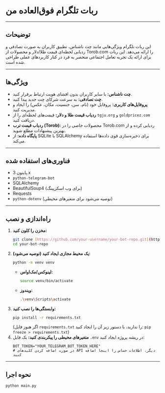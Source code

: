 # ربات تلگرام فوق‌العاده من

---

## توضیحات
این ربات تلگرام ویژگی‌هایی مانند چت ناشناس، تطبیق کاربران به صورت تصادفی و ردیابی لحظه‌ای قیمت طلا/دلار و محصولات از Torob.com را ارائه می‌دهد. این ربات برای ارائه یک تجربه تعامل اجتماعی منحصر به فرد در کنار کاربردهای عملی طراحی شده است.

---

## ویژگی‌ها
* **چت ناشناس:** با سایر کاربران بدون افشای هویت ارتباط برقرار کنید.
* **چت تصادفی:** به سرعت شرکای چت جدید پیدا کنید.
* **پروفایل‌های کاربری:** پروفایل خود (نام، سن، جنسیت، مکان، عکس) را ایجاد و مدیریت کنید.
* **ردیاب قیمت طلا و دلار:** قیمت‌های لحظه‌ای را از `tgju.org` و `goldpricez.com` دریافت کنید.
* **ردیاب قیمت ترب (Torob):** محصولات خاصی را در Torob.com ردیابی کرده و از بهترین پیشنهادات مطلع شوید.
* **پایگاه داده:** از SQLite با SQLAlchemy برای ذخیره‌سازی قوی داده‌ها استفاده می‌کند.

---

## فناوری‌های استفاده شده
* پایتون 3.x
* `python-telegram-bot`
* SQLAlchemy
* BeautifulSoup4 (برای وب اسکرپینگ)
* Requests
* `python-dotenv` (توصیه می‌شود برای متغیرهای محیطی)

---

## راه‌اندازی و نصب
1.  **مخزن را کلون کنید:**
    ```bash
    git clone [https://github.com/your-username/your-bot-repo.git](https://github.com/your-username/your-bot-repo.git)
    cd your-bot-repo
    ```
2.  **یک محیط مجازی ایجاد کنید (توصیه می‌شود):**
    ```bash
    python -m venv venv
    ```
    * **لینوکس/مک‌اواس:**
        ```bash
        source venv/bin/activate
        ```
    * **ویندوز:**
        ```bash
        .\venv\Scripts\activate
        ```
3.  **وابستگی‌ها را نصب کنید:**
    ```bash
    pip install -r requirements.txt
    ```
    (اگر هنوز فایل `requirements.txt` را ندارید، با دستور زیر آن را ایجاد کنید: `pip freeze > requirements.txt`)
4.  **متغیرهای محیطی را پیکربندی کنید:**
    یک فایل `.env` در ریشه پروژه ایجاد کنید:
    ```
    BOT_TOKEN="YOUR_TELEGRAM_BOT_TOKEN_HERE"
    # در صورت اضافه کردن کلیدهای API دیگر، اطلاعات حساس را اینجا اضافه کنید
    ```

---

## نحوه اجرا
```bash
python main.py